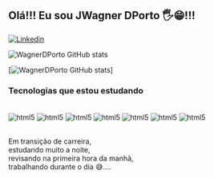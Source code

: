 ## Olá!!! Eu sou JWagner DPorto 🖐️😁!!! 

[![Linkedin](https://img.shields.io/badge/LinkedIn-0077B5?style=for-the-badge&logo=linkedin&logoColor=white)](https://www.linkedin.com/in/wagner-dporto-816144258)

![WagnerDPorto GitHub stats](https://github-readme-stats.vercel.app/api?username=JWagnerDPorto&show_icons=true&theme=tokyonight)<br/>

[![WagnerDPorto GitHub stats](https://github-readme-stats.vercel.app/api/top-langs/?username=JWagnerDPorto&layout=donut)]<br/>

### Tecnologias que estou estudando 

<div style="display: inline_block"><br/>
  <img align="center" alt="html5" src="https://img.shields.io/badge/GIT-E44C30?style=for-the-badge&logo=git&logoColor=white" />
  <img align="center" alt="html5" src="https://img.shields.io/badge/HTML5-E34F26?style=for-the-badge&logo=html5&logoColor=white" />
  <img align="center" alt="html5" src="https://img.shields.io/badge/CSS3-1572B6?style=for-the-badge&logo=css3&logoColor=white" />
  <img align="center" alt="html5" src="https://img.shields.io/badge/JavaScript-F7DF1E?style=for-the-badge&logo=javascript&logoColor=black"/>
  <img align="center" alt="html5" src="https://img.shields.io/badge/PHP-777BB4?style=for-the-badge&logo=php&logoColor=white" />
  <img align="center" alt="html5" src="https://img.shields.io/badge/MySQL-00000F?style=for-the-badge&logo=mysql&logoColor=white" />
  <img align="center" alt="html5" src="https://img.shields.io/badge/Laravel-FF2D20?style=for-the-badge&logo=laravel&logoColor=white" />
</div><br/>

Em transição de carreira,<br/>
estudando muito a noite,<br/>
revisando na primeira hora da manhã,<br/>
trabalhando durante o dia 😅....<br/>
